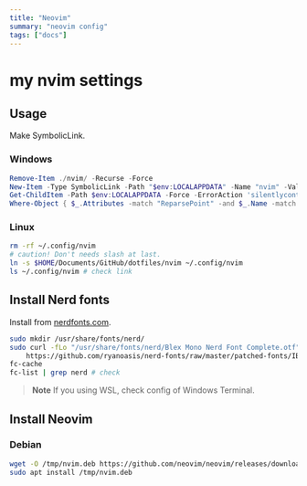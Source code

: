 ```yaml
---
title: "Neovim"
summary: "neovim config"
tags: ["docs"]
---
```


# my nvim settings

## Usage

Make SymbolicLink.

### Windows

```powershell
Remove-Item ./nvim/ -Recurse -Force
New-Item -Type SymbolicLink -Path "$env:LOCALAPPDATA" -Name "nvim" -Value "$env:USERPROFILE/Documents/GitHub/dotfiles/nvim"
Get-ChildItem -Path $env:LOCALAPPDATA -Force -ErrorAction 'silentlycontinue' |
Where-Object { $_.Attributes -match "ReparsePoint" -and $_.Name -match "nvim"}
```

### Linux

```bash
rm -rf ~/.config/nvim
# caution! Don't needs slash at last.
ln -s $HOME/Documents/GitHub/dotfiles/nvim ~/.config/nvim
ls ~/.config/nvim # check link
```

## Install Nerd fonts

Install from [nerdfonts.com](https://www.nerdfonts.com/).

```bash
sudo mkdir /usr/share/fonts/nerd/
sudo curl -fLo "/usr/share/fonts/nerd/Blex Mono Nerd Font Complete.otf" \
    https://github.com/ryanoasis/nerd-fonts/raw/master/patched-fonts/IBMPlexMono/Mono/complete/Blex%20Mono%20Nerd%20Font%20Complete.ttf
fc-cache
fc-list | grep nerd # check
```

> **Note**
> If you using WSL, check config of Windows Terminal.

## Install Neovim

### Debian

```bash
wget -O /tmp/nvim.deb https://github.com/neovim/neovim/releases/download/v0.7.0/nvim-linux64.deb
sudo apt install /tmp/nvim.deb
```
